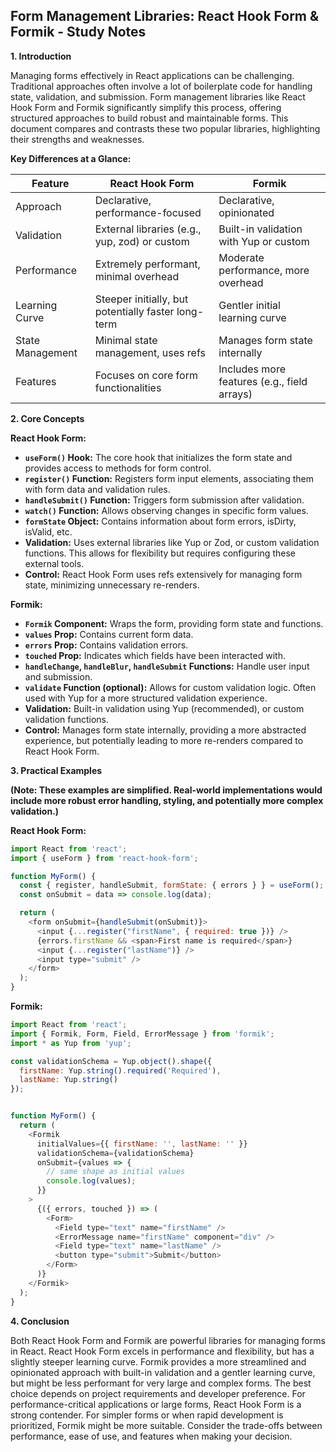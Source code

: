 ## Form Management Libraries: React Hook Form & Formik - Study Notes

**1. Introduction**

Managing forms effectively in React applications can be challenging.  Traditional approaches often involve a lot of boilerplate code for handling state, validation, and submission.  Form management libraries like React Hook Form and Formik significantly simplify this process, offering structured approaches to build robust and maintainable forms.  This document compares and contrasts these two popular libraries, highlighting their strengths and weaknesses.

**Key Differences at a Glance:**

| Feature          | React Hook Form                               | Formik                                      |
|-----------------|-----------------------------------------------|----------------------------------------------|
| Approach        | Declarative, performance-focused             | Declarative, opinionated                     |
| Validation      | External libraries (e.g., yup, zod) or custom | Built-in validation with Yup or custom       |
| Performance     | Extremely performant, minimal overhead          | Moderate performance, more overhead           |
| Learning Curve | Steeper initially, but potentially faster long-term | Gentler initial learning curve                |
| State Management| Minimal state management, uses refs             | Manages form state internally                 |
| Features        | Focuses on core form functionalities            | Includes more features (e.g., field arrays)  |


**2. Core Concepts**

**React Hook Form:**

* **`useForm()` Hook:** The core hook that initializes the form state and provides access to methods for form control.
* **`register()` Function:** Registers form input elements, associating them with form data and validation rules.
* **`handleSubmit()` Function:** Triggers form submission after validation.
* **`watch()` Function:**  Allows observing changes in specific form values.
* **`formState` Object:** Contains information about form errors, isDirty, isValid, etc.
* **Validation:** Uses external libraries like Yup or Zod, or custom validation functions.  This allows for flexibility but requires configuring these external tools.
* **Control:**  React Hook Form uses refs extensively for managing form state, minimizing unnecessary re-renders.

**Formik:**

* **`Formik` Component:** Wraps the form, providing form state and functions.
* **`values` Prop:** Contains current form data.
* **`errors` Prop:** Contains validation errors.
* **`touched` Prop:** Indicates which fields have been interacted with.
* **`handleChange`, `handleBlur`, `handleSubmit` Functions:**  Handle user input and submission.
* **`validate` Function (optional):**  Allows for custom validation logic.  Often used with Yup for a more structured validation experience.
* **Validation:** Built-in validation using Yup (recommended), or custom validation functions.
* **Control:** Manages form state internally, providing a more abstracted experience, but potentially leading to more re-renders compared to React Hook Form.


**3. Practical Examples**

**(Note:  These examples are simplified.  Real-world implementations would include more robust error handling, styling, and potentially more complex validation.)**

**React Hook Form:**

```javascript
import React from 'react';
import { useForm } from 'react-hook-form';

function MyForm() {
  const { register, handleSubmit, formState: { errors } } = useForm();
  const onSubmit = data => console.log(data);

  return (
    <form onSubmit={handleSubmit(onSubmit)}>
      <input {...register("firstName", { required: true })} />
      {errors.firstName && <span>First name is required</span>}
      <input {...register("lastName")} />
      <input type="submit" />
    </form>
  );
}
```

**Formik:**

```javascript
import React from 'react';
import { Formik, Form, Field, ErrorMessage } from 'formik';
import * as Yup from 'yup';

const validationSchema = Yup.object().shape({
  firstName: Yup.string().required('Required'),
  lastName: Yup.string()
});


function MyForm() {
  return (
    <Formik
      initialValues={{ firstName: '', lastName: '' }}
      validationSchema={validationSchema}
      onSubmit={values => {
        // same shape as initial values
        console.log(values);
      }}
    >
      {({ errors, touched }) => (
        <Form>
          <Field type="text" name="firstName" />
          <ErrorMessage name="firstName" component="div" />
          <Field type="text" name="lastName" />
          <button type="submit">Submit</button>
        </Form>
      )}
    </Formik>
  );
}
```

**4. Conclusion**

Both React Hook Form and Formik are powerful libraries for managing forms in React.  React Hook Form excels in performance and flexibility, but has a slightly steeper learning curve.  Formik provides a more streamlined and opinionated approach with built-in validation and a gentler learning curve, but might be less performant for very large and complex forms.  The best choice depends on project requirements and developer preference. For performance-critical applications or large forms, React Hook Form is a strong contender. For simpler forms or when rapid development is prioritized, Formik might be more suitable.  Consider the trade-offs between performance, ease of use, and features when making your decision.
